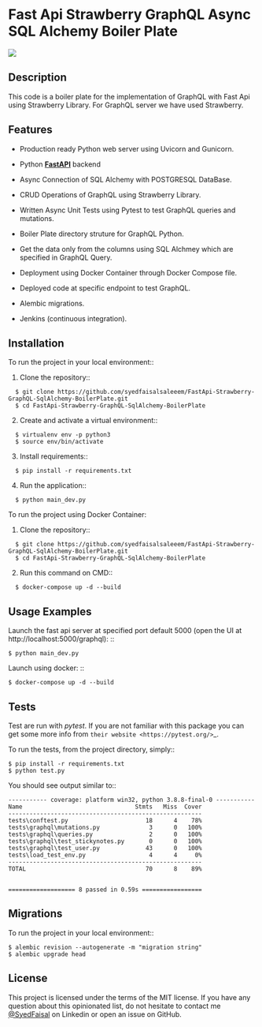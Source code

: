<h1> Fast Api Strawberry GraphQL Async SQL Alchemy Boiler Plate </h1>
<a><img src=https://user-images.githubusercontent.com/49129677/178163601-3ff563a4-67a1-45ca-a3cb-6ea193ca10da.png> </a>

## Description

This code is a boiler plate for the implementation of GraphQL with Fast Api using Strawberry Library.
For GraphQL server we have used Strawberry.

## Features

- Production ready Python web server using Uvicorn and Gunicorn.

- Python <a href="https://github.com/tiangolo/fastapi" class="external-link" target="_blank">**FastAPI**</a> backend

- Async Connection of SQL Alchemy with POSTGRESQL DataBase.

- CRUD Operations of GraphQL using Strawberry Library.

- Written Async Unit Tests using Pytest to test GraphQL queries and mutations.

- Boiler Plate directory struture for GraphQL Python.

- Get the data only from the columns using SQL Alchmey which are specified in GraphQL Query.

- Deployment using Docker Container through Docker Compose file.

- Deployed code at specific endpoint to test GraphQL.

- Alembic migrations.

-  Jenkins (continuous integration).
## Installation

To run the project in your local environment::

  1. Clone the repository::
```
  $ git clone https://github.com/syedfaisalsaleeem/FastApi-Strawberry-GraphQL-SqlAlchemy-BoilerPlate.git
  $ cd FastApi-Strawberry-GraphQL-SqlAlchemy-BoilerPlate
```
  2. Create and activate a virtual environment::
```
  $ virtualenv env -p python3
  $ source env/bin/activate
```
  3. Install requirements::
```
  $ pip install -r requirements.txt
```
  4. Run the application::
```
  $ python main_dev.py
```
To run the project using Docker Container:

  1. Clone the repository::
```
  $ git clone https://github.com/syedfaisalsaleeem/FastApi-Strawberry-GraphQL-SqlAlchemy-BoilerPlate.git
  $ cd FastApi-Strawberry-GraphQL-SqlAlchemy-BoilerPlate
```
  2. Run this command on CMD::
```
  $ docker-compose up -d --build
```
## Usage Examples

Launch the fast api server at specified port default 5000 (open the UI at http://localhost:5000/graphql): ::

    $ python main_dev.py

Launch using docker: ::

    $ docker-compose up -d --build

## Tests

Test are run with *pytest*. If you are not familiar with this package you can get some more info from `their website <https://pytest.org/>`_.

To run the tests, from the project directory, simply::

```
$ pip install -r requirements.txt
$ python test.py
```

You should see output similar to::
```
----------- coverage: platform win32, python 3.8.8-final-0 -----------
Name                                Stmts   Miss  Cover
-------------------------------------------------------
tests\conftest.py                      18      4    78%
tests\graphql\mutations.py              3      0   100%
tests\graphql\queries.py                2      0   100%
tests\graphql\test_stickynotes.py       0      0   100%
tests\graphql\test_user.py             43      0   100%
tests\load_test_env.py                  4      4     0%
-------------------------------------------------------
TOTAL                                  70      8    89%


=================== 8 passed in 0.59s =================
```
## Migrations

To run the project in your local environment::

```
$ alembic revision --autogenerate -m "migration string"
$ alembic upgrade head
```
## License

This project is licensed under the terms of the MIT license. If you have any question about this opinionated list, do not hesitate to contact me [@SyedFaisal](https://www.linkedin.com/in/syedfaisalsaleem/) on Linkedin or open an issue on GitHub.
